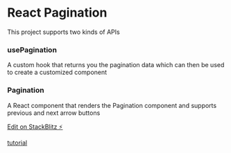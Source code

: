 # React Pagination

This project supports two kinds of APIs

### usePagination

A custom hook that returns you the pagination data which can then be used to create a customized component 

### Pagination

A React component that renders the Pagination component and supports previous and next arrow buttons

[Edit on StackBlitz ⚡️](https://stackblitz.com/edit/react-1zaeqk)

[tutorial](https://www.freecodecamp.org/news/build-a-custom-pagination-component-in-react/)
